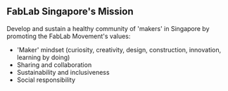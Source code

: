 ## FabLab Singapore's Mission

Develop and sustain a healthy community of 'makers' in Singapore by promoting the FabLab Movement's values:

- 'Maker' mindset (curiosity, creativity, design, construction, innovation, learning by doing)
- Sharing and collaboration
- Sustainability and inclusiveness
- Social responsibility

